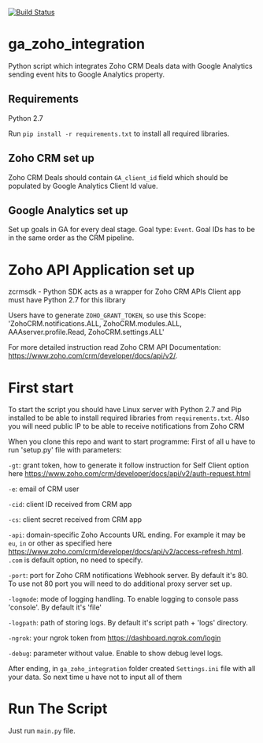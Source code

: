 [![Build Status](https://www.travis-ci.com/COXIT-CO/ga_zoho_integration.svg?branch=issue_65)](https://www.travis-ci.com/COXIT-CO/ga_zoho_integration)


# ga_zoho_integration
Python script which integrates Zoho CRM Deals data with Google Analytics
sending event hits to Google Analytics property.

## Requirements

Python 2.7

Run `pip install -r requirements.txt` to install all required libraries.

## Zoho CRM set up
Zoho CRM Deals should contain `GA_client_id` field which should be populated by Google Analytics Client Id value.

## Google Analytics set up

Set up goals in GA for every deal stage. Goal type: `Event`. Goal IDs has to be in the same order as the CRM pipeline.

# Zoho API Application set up

zcrmsdk - Python SDK acts as a wrapper for Zoho CRM APIs
Client app must have Python 2.7 for this library

Users have to generate `ZOHO_GRANT_TOKEN`, so use this Scope:
'ZohoCRM.notifications.ALL, ZohoCRM.modules.ALL, AAAserver.profile.Read, ZohoCRM.settings.ALL'

For more detailed instruction read Zoho CRM API Documentation: https://www.zoho.com/crm/developer/docs/api/v2/.

# First start

To start the script you should have Linux server with Python 2.7 and Pip installed to be able to install
required libraries from `requirements.txt`. Also you will need public IP to be able to receive notifications
from Zoho CRM

When you clone this repo and want to start programme:
First of all u have to run 'setup.py' file with parameters:

`-gt`: grant token, how to generate it follow instruction for Self Client option here
 https://www.zoho.com/crm/developer/docs/api/v2/auth-request.html

`-e`: email of CRM user

`-cid`: client ID received from CRM app

`-cs`: client secret received from CRM app

`-api`: domain-specific Zoho Accounts URL ending. For example it may be `eu`, `in` or other as specified
 here https://www.zoho.com/crm/developer/docs/api/v2/access-refresh.html. `.com` is default option, no need to specify.

`-port`: port for Zoho CRM notifications Webhook server. By default it's 80.
To use not 80 port you will need to do additional proxy server set up.

`-logmode`: mode of logging handling. To enable logging to console pass 'console'. By default it's 'file'

`-logpath`: path of storing logs. By default it's script path + 'logs' directory.

`-ngrok`: your ngrok token from https://dashboard.ngrok.com/login

`-debug`: parameter without value. Enable to show debug level logs.



After ending, in `ga_zoho_integration` folder created `Settings.ini` file with all your data. So next time u have not to input all of them


# Run The Script

Just run `main.py` file.

